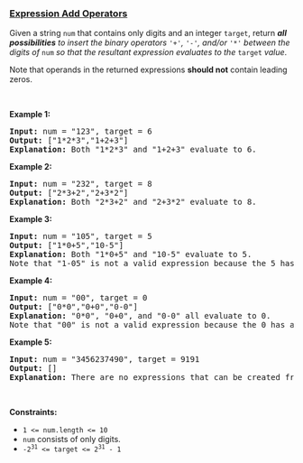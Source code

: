 ### [Expression Add Operators](https://leetcode.com/problems/expression-add-operators)

<p>Given a string <code>num</code> that contains only digits and an integer <code>target</code>, return <em><strong>all possibilities</strong> to insert the binary operators </em><code>&#39;+&#39;</code><em>, </em><code>&#39;-&#39;</code><em>, and/or </em><code>&#39;*&#39;</code><em> between the digits of </em><code>num</code><em> so that the resultant expression evaluates to the </em><code>target</code><em> value</em>.</p>

<p>Note that operands in the returned expressions <strong>should not</strong> contain leading zeros.</p>

<p>&nbsp;</p>
<p><strong>Example 1:</strong></p>

<pre>
<strong>Input:</strong> num = &quot;123&quot;, target = 6
<strong>Output:</strong> [&quot;1*2*3&quot;,&quot;1+2+3&quot;]
<strong>Explanation:</strong> Both &quot;1*2*3&quot; and &quot;1+2+3&quot; evaluate to 6.
</pre>

<p><strong>Example 2:</strong></p>

<pre>
<strong>Input:</strong> num = &quot;232&quot;, target = 8
<strong>Output:</strong> [&quot;2*3+2&quot;,&quot;2+3*2&quot;]
<strong>Explanation:</strong> Both &quot;2*3+2&quot; and &quot;2+3*2&quot; evaluate to 8.
</pre>

<p><strong>Example 3:</strong></p>

<pre>
<strong>Input:</strong> num = &quot;105&quot;, target = 5
<strong>Output:</strong> [&quot;1*0+5&quot;,&quot;10-5&quot;]
<strong>Explanation:</strong> Both &quot;1*0+5&quot; and &quot;10-5&quot; evaluate to 5.
Note that &quot;1-05&quot; is not a valid expression because the 5 has a leading zero.
</pre>

<p><strong>Example 4:</strong></p>

<pre>
<strong>Input:</strong> num = &quot;00&quot;, target = 0
<strong>Output:</strong> [&quot;0*0&quot;,&quot;0+0&quot;,&quot;0-0&quot;]
<strong>Explanation:</strong> &quot;0*0&quot;, &quot;0+0&quot;, and &quot;0-0&quot; all evaluate to 0.
Note that &quot;00&quot; is not a valid expression because the 0 has a leading zero.
</pre>

<p><strong>Example 5:</strong></p>

<pre>
<strong>Input:</strong> num = &quot;3456237490&quot;, target = 9191
<strong>Output:</strong> []
<strong>Explanation:</strong> There are no expressions that can be created from &quot;3456237490&quot; to evaluate to 9191.
</pre>

<p>&nbsp;</p>
<p><strong>Constraints:</strong></p>

<ul>
	<li><code>1 &lt;= num.length &lt;= 10</code></li>
	<li><code>num</code> consists of only digits.</li>
	<li><code>-2<sup>31</sup> &lt;= target &lt;= 2<sup>31</sup> - 1</code></li>
</ul>
